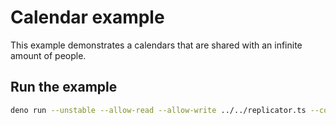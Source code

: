 # Calendar example

This example demonstrates a calendars that are shared with an infinite amount of people.

## Run the example

```bash
deno run --unstable --allow-read --allow-write ../../replicator.ts --configFile replicator-db.json
```
